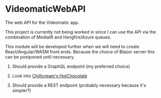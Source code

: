 # VideomaticWebAPI

The web API for the Videomatic app.

This project is currently not being worked in since I can use the API via 
the combination of MediatR and Hangfire/Azure queues.

This module will be developed further when we will need to create React/Angular/WASM front ends.
Because the choice of Blazor server this can be postponed until necessary.

1) Should provide a GraphQL endpoint (my preferred choice)

2) Look into [Chillicream's HotChocolate](https://chillicream.com/docs/hotchocolate/v13/get-started-with-graphql-in-net-core)

3) Should provide a REST endpoint (probably necessary because it's simpler?)